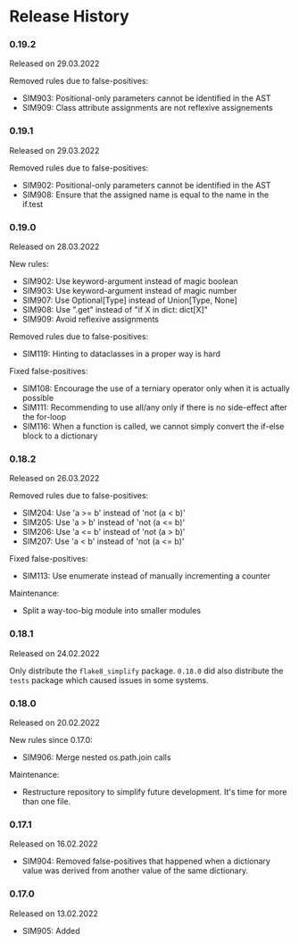 Release History
===============

### 0.19.2
Released on 29.03.2022

Removed rules due to false-positives:

* SIM903: Positional-only parameters cannot be identified in the AST
* SIM909: Class attribute assignments are not reflexive assignements

### 0.19.1
Released on 29.03.2022

Removed rules due to false-positives:

* SIM902: Positional-only parameters cannot be identified in the AST
* SIM908: Ensure that the assigned name is equal to the name in the if.test

### 0.19.0
Released on 28.03.2022

New rules:

* SIM902: Use keyword-argument instead of magic boolean
* SIM903: Use keyword-argument instead of magic number
* SIM907: Use Optional[Type] instead of Union[Type, None]
* SIM908: Use ".get" instead of "if X in dict: dict[X]"
* SIM909: Avoid reflexive assignments

Removed rules due to false-positives:

* SIM119: Hinting to dataclasses in a proper way is hard

Fixed false-positives:

* SIM108: Encourage the use of a terniary operator only when it is
          actually possible
* SIM111: Recommending to use all/any only if there is no side-effect after
          the for-loop
* SIM116: When a function is called, we cannot simply convert the
          if-else block to a dictionary

### 0.18.2
Released on 26.03.2022

Removed rules due to false-positives:

* SIM204: Use 'a >= b' instead of 'not (a < b)'
* SIM205: Use 'a > b' instead of 'not (a <= b)'
* SIM206: Use 'a <= b' instead of 'not (a > b)'
* SIM207: Use 'a < b' instead of 'not (a <= b)'

Fixed false-positives:

* SIM113: Use enumerate instead of manually incrementing a counter

Maintenance:

* Split a way-too-big module into smaller modules

### 0.18.1
Released on 24.02.2022

Only distribute the `flake8_simplify` package. `0.18.0` did also distribute
the `tests` package which caused issues in some systems.

### 0.18.0
Released on 20.02.2022

New rules since 0.17.0:

* SIM906: Merge nested os.path.join calls

Maintenance:

* Restructure repository to simplify future development. It's time for more
  than one file.

### 0.17.1
Released on 16.02.2022

* SIM904: Removed false-positives that happened when a dictionary value was
          derived from another value of the same dictionary.

### 0.17.0
Released on 13.02.2022

* SIM905: Added
